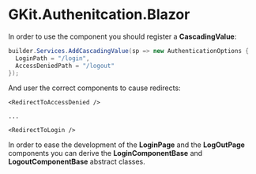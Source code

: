 # GKit.Authenitcation.Blazor

In order to use the component you should register a **CascadingValue**:

```cs
builder.Services.AddCascadingValue(sp => new AuthenticationOptions {
  LoginPath = "/login",
  AccessDeniedPath = "/logout"
});
```

And user the correct components to cause redirects:

```razor
<RedirectToAccessDenied />

...

<RedirectToLogin />
```

In order to ease the development of the **LoginPage** and the **LogOutPage** components you can derive the **LoginComponentBase** and **LogoutComponentBase** abstract classes.
